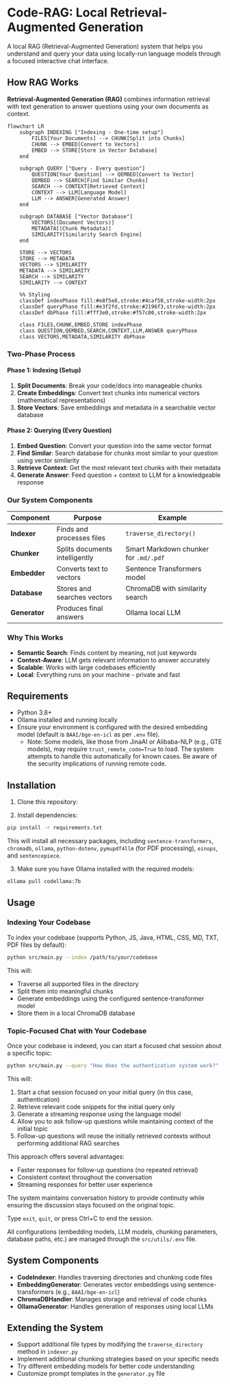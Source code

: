 # Code-RAG: Local Retrieval-Augmented Generation

A local RAG (Retrieval-Augmented Generation) system that helps you understand and query your data using locally-run language models through a focused interactive chat interface.

## How RAG Works

**Retrieval-Augmented Generation (RAG)** combines information retrieval with text generation to answer questions using your own documents as context.

```mermaid
flowchart LR
    subgraph INDEXING ["Indexing - One-time setup"]
        FILES[Your Documents] --> CHUNK[Split into Chunks]
        CHUNK --> EMBED[Convert to Vectors]
        EMBED --> STORE[Store in Vector Database]
    end
    
    subgraph QUERY ["Query - Every question"]
        QUESTION[Your Question] --> QEMBED[Convert to Vector]
        QEMBED --> SEARCH[Find Similar Chunks]
        SEARCH --> CONTEXT[Retrieved Context]
        CONTEXT --> LLM[Language Model]
        LLM --> ANSWER[Generated Answer]
    end
    
    subgraph DATABASE ["Vector Database"]
        VECTORS[(Document Vectors)]
        METADATA[(Chunk Metadata)]
        SIMILARITY[Similarity Search Engine]
    end
    
    STORE --> VECTORS
    STORE --> METADATA
    VECTORS --> SIMILARITY
    METADATA --> SIMILARITY
    SEARCH --> SIMILARITY
    SIMILARITY --> CONTEXT
    
    %% Styling
    classDef indexPhase fill:#e8f5e8,stroke:#4caf50,stroke-width:2px
    classDef queryPhase fill:#e3f2fd,stroke:#2196f3,stroke-width:2px
    classDef dbPhase fill:#fff3e0,stroke:#f57c00,stroke-width:2px
    
    class FILES,CHUNK,EMBED,STORE indexPhase
    class QUESTION,QEMBED,SEARCH,CONTEXT,LLM,ANSWER queryPhase
    class VECTORS,METADATA,SIMILARITY dbPhase
```

### Two-Phase Process

#### **Phase 1: Indexing (Setup)**
1. **Split Documents**: Break your code/docs into manageable chunks
2. **Create Embeddings**: Convert text chunks into numerical vectors (mathematical representations)
3. **Store Vectors**: Save embeddings and metadata in a searchable vector database

#### **Phase 2: Querying (Every Question)**
1. **Embed Question**: Convert your question into the same vector format
2. **Find Similar**: Search database for chunks most similar to your question using vector similarity
3. **Retrieve Context**: Get the most relevant text chunks with their metadata
4. **Generate Answer**: Feed question + context to LLM for a knowledgeable response

### Our System Components

| Component | Purpose | Example |
|-----------|---------|---------|
| **Indexer** | Finds and processes files | `traverse_directory()` |
| **Chunker** | Splits documents intelligently | Smart Markdown chunker for `.md/.pdf` |
| **Embedder** | Converts text to vectors | Sentence Transformers model |
| **Database** | Stores and searches vectors | ChromaDB with similarity search |
| **Generator** | Produces final answers | Ollama local LLM |

### Why This Works

- **Semantic Search**: Finds content by meaning, not just keywords
- **Context-Aware**: LLM gets relevant information to answer accurately
- **Scalable**: Works with large codebases efficiently
- **Local**: Everything runs on your machine - private and fast

## Requirements

- Python 3.8+
- Ollama installed and running locally
- Ensure your environment is configured with the desired embedding model (default is `BAAI/bge-en-icl` as per `.env` file).
  - Note: Some models, like those from JinaAI or Alibaba-NLP (e.g., GTE models), may require `trust_remote_code=True` to load. The system attempts to handle this automatically for known cases. Be aware of the security implications of running remote code.

## Installation

1. Clone this repository:

2. Install dependencies:
```bash
pip install -r requirements.txt
```
   This will install all necessary packages, including `sentence-transformers`, `chromadb`, `ollama`, `python-dotenv`, `pymupdf4llm` (for PDF processing), `einops`, and `sentencepiece`.

3. Make sure you have Ollama installed with the required models:
```bash
ollama pull codellama:7b
```

## Usage

### Indexing Your Codebase

To index your codebase (supports Python, JS, Java, HTML, CSS, MD, TXT, PDF files by default):

```bash
python src/main.py --index /path/to/your/codebase
```

This will:
- Traverse all supported files in the directory
- Split them into meaningful chunks
- Generate embeddings using the configured sentence-transformer model
- Store them in a local ChromaDB database

### Topic-Focused Chat with Your Codebase

Once your codebase is indexed, you can start a focused chat session about a specific topic:

```bash
python src/main.py --query "How does the authentication system work?"
```

This will:
1. Start a chat session focused on your initial query (in this case, authentication)
2. Retrieve relevant code snippets for the initial query only
3. Generate a streaming response using the language model
4. Allow you to ask follow-up questions while maintaining context of the initial topic
5. Follow-up questions will reuse the initially retrieved contexts without performing additional RAG searches

This approach offers several advantages:
- Faster responses for follow-up questions (no repeated retrieval)
- Consistent context throughout the conversation
- Streaming responses for better user experience

The system maintains conversation history to provide continuity while ensuring the discussion stays focused on the original topic.

Type `exit`, `quit`, or press Ctrl+C to end the session.

All configurations (embedding models, LLM models, chunking parameters, database paths, etc.) are managed through the `src/utils/.env` file.

## System Components

- **CodeIndexer**: Handles traversing directories and chunking code files
- **EmbeddingGenerator**: Generates vector embeddings using sentence-transformers (e.g., `BAAI/bge-en-icl`)
- **ChromaDBHandler**: Manages storage and retrieval of code chunks
- **OllamaGenerator**: Handles generation of responses using local LLMs

## Extending the System

- Support additional file types by modifying the `traverse_directory` method in `indexer.py`
- Implement additional chunking strategies based on your specific needs
- Try different embedding models for better code understanding
- Customize prompt templates in the `generator.py` file
